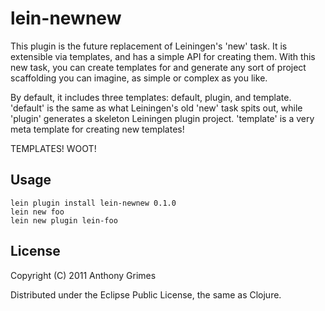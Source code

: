# lein-newnew

This plugin is the future replacement of Leiningen's 'new' task. It is extensible via templates, and has a simple API for creating them. With this new task, you can create templates for and generate any sort of project scaffolding you can imagine, as simple or complex as you like.

By default, it includes three templates: default, plugin, and template. 'default' is the same as what Leiningen's old 'new' task spits out, while 'plugin' generates a skeleton Leiningen plugin project. 'template' is a very meta template for creating new templates!

TEMPLATES! WOOT!

## Usage

    lein plugin install lein-newnew 0.1.0
    lein new foo
    lein new plugin lein-foo

## License

Copyright (C) 2011 Anthony Grimes

Distributed under the Eclipse Public License, the same as Clojure.
